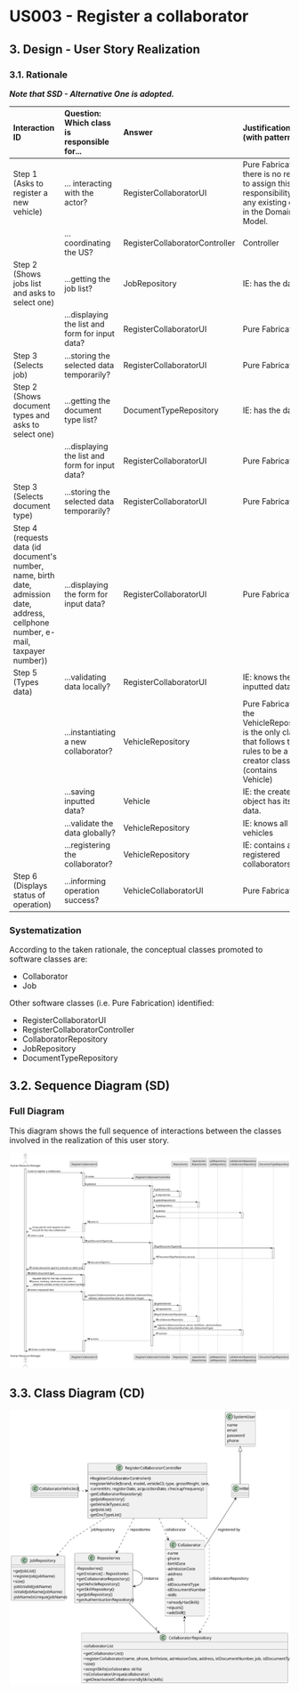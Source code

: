 # US003 - Register a collaborator

## 3. Design - User Story Realization

### 3.1. Rationale

_**Note that SSD - Alternative One is adopted.**_

| Interaction ID                                                                                                                        | Question: Which class is responsible for...            | Answer                         | Justification (with patterns)                                                                                             |
|:--------------------------------------------------------------------------------------------------------------------------------------|:-------------------------------------------------------|:-------------------------------|:--------------------------------------------------------------------------------------------------------------------------|
| Step 1 (Asks to register a new vehicle)  		                                                                                           | 	... interacting with the actor?                       | RegisterCollaboratorUI         | Pure Fabrication: there is no reason to assign this responsibility to any existing class in the Domain Model.             |
| 			  		                                                                                                                               | 	... coordinating the US?                              | RegisterCollaboratorController | Controller                                                                                                                |
| Step 2 (Shows jobs list and asks to select one) 		                                                                                    | 	...getting the job list?						                        | JobRepository                  | IE: has the data                                                                                                          |
| 		                                                                                                                                    | 	...displaying the list and form for input data?						 | RegisterCollaboratorUI         | Pure Fabrication                                                                                                          |
| Step 3 (Selects job) 		                                                                                                               | 	...storing the selected data temporarily?             | RegisterCollaboratorUI         | Pure Fabrication                                                                                                          | |                                                                                       |
| Step 2 (Shows document types and asks to select one) 		                                                                               | 	...getting the document type list?						              | DocumentTypeRepository         | IE: has the data                                                                                                          |
| 		                                                                                                                                    | 	...displaying the list and form for input data?						 | RegisterCollaboratorUI         | Pure Fabrication                                                                                                          |
| Step 3 (Selects document type) 		                                                                                                     | 	...storing the selected data temporarily?             | RegisterCollaboratorUI         | Pure Fabrication                                                                                                          | |  
| Step 4 (requests data (id document's number, name, birth date, admission date, address, cellphone number, e-mail, taxpayer number))		 | 	...displaying the form for input data?						          | RegisterCollaboratorUI         | Pure Fabrication                                                                                                          |
| Step 5 (Types data)                                                                                                                   | 	...validating data locally?                           | RegisterCollaboratorUI         | IE: knows the inputted data                                                                                               |
| 		                                                                                                                                    | 	...instantiating a new collaborator?                  | VehicleRepository              | Pure Fabrication: the VehicleRepository is the only class that follows the rules to be a creator class (contains Vehicle) |
|                                                                                                                                       | ...saving inputted data?                               | Vehicle                        | IE: the created object has its own data.                                                                                  |
|                                                                                                                                       | ...validate the data globally?                         | VehicleRepository              | IE: knows all the vehicles                                                                                                |
|                                                                                                                                       | ...registering the collaborator?                       | VehicleRepository              | IE: contains all the registered collaborators                                                                             |
| Step 6 (Displays status of operation)		                                                                                               | 	...informing operation success?                       | VehicleCollaboratorUI          | Pure Fabrication                                                                                                          |

### Systematization ##

According to the taken rationale, the conceptual classes promoted to software classes are:

* Collaborator
* Job

Other software classes (i.e. Pure Fabrication) identified:

* RegisterCollaboratorUI
* RegisterCollaboratorController
* CollaboratorRepository
* JobRepository
* DocumentTypeRepository


## 3.2. Sequence Diagram (SD)

### Full Diagram

This diagram shows the full sequence of interactions between the classes involved in the realization of this user story.

![Sequence Diagram - Full](svg/us003-sequence-diagram.svg)

## 3.3. Class Diagram (CD)

![Class Diagram](svg/us003-class-diagram.svg)